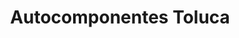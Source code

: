 ---
title: "Autocomponentes Toluca"
url: /toluca-de-lerdo/autocomponentes-toluca/
shop: electrónica
---